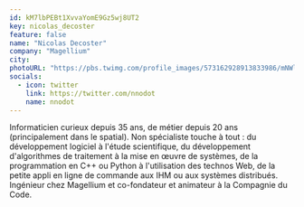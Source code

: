 ```yaml
---
id: kM7lbPEBt1XvvaYomE9Gz5wj8UT2
key: nicolas_decoster
feature: false
name: "Nicolas Decoster"
company: "Magellium"
city: 
photoURL: "https://pbs.twimg.com/profile_images/573162928913833986/mNWlOcuk_normal.png"
socials:
  - icon: twitter
    link: https://twitter.com/nnodot
    name: nnodot
---
```

Informaticien curieux depuis 35 ans, de métier depuis 20 ans (principalement dans le spatial). Non spécialiste touche à tout : du développement logiciel à l'étude scientifique, du développement d'algorithmes de traitement à la mise en œuvre de systèmes, de la programmation en C++ ou Python à l'utilisation des technos Web, de la petite appli en ligne de commande aux IHM ou aux systèmes distribués. Ingénieur chez Magellium et co-fondateur et animateur à la Compagnie du Code.
